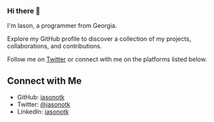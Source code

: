 ### Hi there 👋

I'm Iason, a programmer from Georgia.

Explore my GitHub profile to discover a collection of my projects, collaborations, and contributions.

Follow me on [Twitter](https://twitter.com/iasonotk) or connect with me on the platforms listed below.

## Connect with Me

- GitHub: [iasonotk](https://github.com/iasonotk)
- Twitter: [@iasonotk](https://twitter.com/iasonotk)
- LinkedIn: [iasonotk](https://www.linkedin.com/in/iasonotk)
